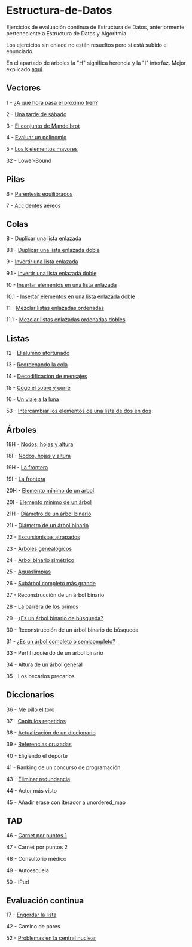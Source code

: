 # Estructura-de-Datos
Ejercicios de evaluación continua de Estructura de Datos, anteriormente perteneciente a Estructura de Datos y Algoritmia.

Los ejercicios sin enlace no están resueltos pero sí está subido el enunciado.

En el apartado de árboles la "H" significa herencia y la "I" interfaz. Mejor explicado [aquí](https://github.com/Dashito14/Estructura-de-Datos/blob/master/5.%20%C3%81rboles/Diferencia%20entre%20heredado%20e%20interfaz.txt).

## Vectores
1 - [¿A qué hora pasa el próximo tren?](https://github.com/Dashito14/Estructura-de-Datos/tree/master/1.%20Vectores/E01%20-%20A%20qu%C3%A9%20hora%20pasa%20el%20pr%C3%B3ximo%20tren/01%20-%20E01)

2 - [Una tarde de sábado](https://github.com/Dashito14/Estructura-de-Datos/tree/master/1.%20Vectores/E02%20-%20Una%20tarde%20de%20sabado/02%20-%20E02)

3 - [El conjunto de Mandelbrot](https://github.com/Dashito14/Estructura-de-Datos/tree/master/1.%20Vectores/E03%20-%20El%20conjunto%20de%20Mandelbrot/03%20-%20E03)

4 - [Evaluar un polinomio](https://github.com/Dashito14/Estructura-de-Datos/tree/master/1.%20Vectores/E04%20-%20Evaluar%20un%20polinomio/04%20-%20E04)

5 - [Los k elementos mayores](https://github.com/Dashito14/Estructura-de-Datos/tree/master/1.%20Vectores/E05%20-%20Los%20k%20elementos%20mayores/05%20-%20E05)

32 - Lower-Bound

## Pilas
6 - [Paréntesis equilibrados](https://github.com/Dashito14/Estructura-de-Datos/tree/master/2.%20Pilas/E06%20-%20Parentesis%20equilibrados/06%20-%20E06)

7 - [Accidentes aéreos](https://github.com/Dashito14/Estructura-de-Datos/tree/master/2.%20Pilas/E07%20-%20Accidentes%20aereos/07%20-%20E07)

## Colas

8 - [Duplicar una lista enlazada](https://github.com/Dashito14/Estructura-de-Datos/tree/master/3.%20Colas/E08%20-%20Duplicar%20cola%20enlazada/08%20-%20E08)

8.1 - [Duplicar una lista enlazada doble](https://github.com/Dashito14/Estructura-de-Datos/tree/master/3.%20Colas/E08.2%20-%20Duplicar%20cola%20doblemente%20enlazada/08-2-E08)

9 - [Invertir una lista enlazada](https://github.com/Dashito14/Estructura-de-Datos/tree/master/3.%20Colas/E09%20-%20Invertir%20una%20cola/09%20-%20E09)

9.1 - [Invertir una lista enlazada doble](https://github.com/Dashito14/Estructura-de-Datos/tree/master/3.%20Colas/E09.2%20-%20Invertir%20una%20cola%20doblemente%20enlazada/09-2-E09)

10 - [Insertar elementos en una lista enlazada](https://github.com/Dashito14/Estructura-de-Datos/tree/master/3.%20Colas/E10%20-%20Insertar%20elementos%20en%20una%20cola/10-E10)

10.1 - [Insertar elementos en una lista enlazada doble](https://github.com/Dashito14/Estructura-de-Datos/tree/master/3.%20Colas/E10.2%20-%20Insertar%20elementos%20en%20una%20cola%20doble)

11 - [Mezclar listas enlazadas ordenadas](https://github.com/Dashito14/Estructura-de-Datos/tree/master/3.%20Colas/E11%20-%20Mezclar%20colas%20enlazadas%20ordenadas/11%20-%20E11)

11.1 - [Mezclar listas enlazadas ordenadas dobles](https://github.com/Dashito14/Estructura-de-Datos/tree/master/3.%20Colas/E11.2%20-%20Mezclar%20colas%20doblemente%20enlazadas%20ordenadas/11%20-%20A11)

## Listas

12 - [El alumno afortunado](https://github.com/Dashito14/Estructura-de-Datos/tree/master/4.%20Listas/E12%20-%20El%20alumno%20afortunado/12%20-%20E12)

13 - [Reordenando la cola](https://github.com/Dashito14/Estructura-de-Datos/tree/master/4.%20Listas/E13%20-%20Reordenando%20la%20cola/13%20-%20E13)

14 - [Decodificación de mensajes](https://github.com/Dashito14/Estructura-de-Datos/tree/master/4.%20Listas/E14%20-%20Decodificaci%C3%B3n%20de%20mensajes/E14%20-%2014)

15 - [Coge el sobre y corre](https://github.com/Dashito14/Estructura-de-Datos/tree/master/4.%20Listas/E15%20-%20Coge%20el%20sobre%20y%20corre/E15%20-%2015)

16 - [Un viaje a la luna](https://github.com/Dashito14/Estructura-de-Datos/tree/master/4.%20Listas/E16%20-%20Un%20viaje%20a%20la%20luna/E16%20-%2016)

53 - [Intercambiar los elementos de una lista de dos en dos](https://github.com/Dashito14/Estructura-de-Datos/tree/master/4.%20Listas/E53%20-%20Intercambiar%20los%20elementos%20de%20una%20lista%20de%20dos%20en%20dos)

## Árboles

18H - [Nodos, hojas y altura](https://github.com/Dashito14/Estructura-de-Datos/tree/master/5.%20%C3%81rboles/Heredado/I18%20-%20Nodos%2C%20hojas%20y%20altura/18I%20-%2018)

18I - [Nodos, hojas y altura](https://github.com/Dashito14/Estructura-de-Datos/tree/master/5.%20%C3%81rboles/Interfaz/E18%20-%20Nodos%2C%20hojas%20y%20altura/E18)

19H - [La frontera](https://github.com/Dashito14/Estructura-de-Datos/tree/master/5.%20%C3%81rboles/Heredado/I19%20-%20La%20frontera/19I%20-%2019)

19I - [La frontera](https://github.com/Dashito14/Estructura-de-Datos/tree/master/5.%20%C3%81rboles/Interfaz/E19%20-%20La%20frontera/19%20-%20E19)

20H - [Elemento mínimo de un árbol](https://github.com/Dashito14/Estructura-de-Datos/tree/master/5.%20%C3%81rboles/Heredado/I20%20-%20Elemento%20m%C3%ADnimo%20de%20un%20%C3%A1rbol/I20)

20I - [Elemento mínimo de un árbol](https://github.com/Dashito14/Estructura-de-Datos/tree/master/5.%20%C3%81rboles/Interfaz/E20%20-%20Elemento%20m%C3%ADnimo%20de%20un%20%C3%A1rbol/E20%20-%20Minimo)

21H - [Diámetro de un árbol binario](https://github.com/Dashito14/Estructura-de-Datos/tree/master/5.%20%C3%81rboles/Heredado/I21%20-%20Di%C3%A1metro%20de%20un%20%C3%A1rbol%20binario/I21)

21I - [Diámetro de un árbol binario](https://github.com/Dashito14/Estructura-de-Datos/tree/master/5.%20%C3%81rboles/Interfaz/E21%20-%20Di%C3%A1metro%20de%20un%20%C3%A1rbol%20binario/21E)

22 - [Excursionistas atrapados](https://github.com/Dashito14/Estructura-de-Datos/tree/master/5.%20%C3%81rboles/Otros/E22%20-%20Excursionistas%20atrapados/22%20-%20E22)

23 - [Árboles genealógicos](https://github.com/Dashito14/Estructura-de-Datos/tree/master/5.%20%C3%81rboles/Otros/E23%20-%20%C3%81rboles%20geneal%C3%B3gicos/E23%20-%2023)

24 - [Árbol binario simétrico](https://github.com/Dashito14/Estructura-de-Datos/tree/master/5.%20%C3%81rboles/Otros/E24%20-%20%C3%81rbol%20binario%20sim%C3%A9trico/E24)

25 - [Aguaslimpias](https://github.com/Dashito14/Estructura-de-Datos/tree/master/5.%20%C3%81rboles/Otros/E25%20-%20Aguaslimpias/E25%20-%2025)

26 - [Subárbol completo más grande](https://github.com/Dashito14/Estructura-de-Datos/tree/master/5.%20%C3%81rboles/Otros/E26%20-%20Sub%C3%A1rbol%20completo%20m%C3%A1s%20grande/E26)

27 - Reconstrucción de un árbol binario

28 - [La barrera de los primos](https://github.com/Dashito14/Estructura-de-Datos/tree/master/5.%20%C3%81rboles/Otros/E28%20-%20La%20barrera%20de%20los%20primos/E28%20-%2028)

29 - [¿Es un árbol binario de búsqueda?](https://github.com/Dashito14/Estructura-de-Datos/tree/master/5.%20%C3%81rboles/Otros/E29%20-%20Es%20un%20%C3%A1rbol%20binario%20de%20b%C3%BAsqueda/E29sinFallos)

30 - Reconstrucción de un árbol binario de búsqueda

31 - [¿Es un árbol completo o semicompleto?](https://github.com/Dashito14/Estructura-de-Datos/tree/master/5.%20%C3%81rboles/Otros/E31%20-%20Es%20un%20%C3%A1rbol%20binario%20completo%20o%20semicompleto/E31%20sin%20errores)

33 - Perfil izquierdo de un árbol binario

34 - Altura de un árbol general

35 - Los becarios precarios

## Diccionarios

36 - [Me pilló el toro](https://github.com/Dashito14/Estructura-de-Datos/tree/master/6.%20Diccionarios/E36%20-%20Me%20pillo%20el%20toro/E36%20-%20Me%20pillo%20el%20toro)

37 - [Capítulos repetidos](https://github.com/Dashito14/Estructura-de-Datos/tree/master/6.%20Diccionarios/E37%20-%20Capitulos%20repetidos/E37%20-%20Capitulos%20repetidos)

38 - [Actualización de un diccionario](https://github.com/Dashito14/Estructura-de-Datos/tree/master/6.%20Diccionarios/E38%20-%20Actualizacion%20de%20un%20diccionario/E38)

39 - [Referencias cruzadas](https://github.com/Dashito14/Estructura-de-Datos/tree/master/6.%20Diccionarios/E39%20-%20Referencias%20cruzadas/E39)

40 - Eligiendo el deporte

41 - Ranking de un concurso de programación

43 - [Eliminar redundancia](https://github.com/Dashito14/Estructura-de-Datos/tree/master/6.%20Diccionarios/E43%20-%20Eliminar%20redundancia/E43)

44 - Actor más visto

45 - Añadir erase con iterador a unordered_map

## TAD

46 - [Carnet por puntos 1](https://github.com/Dashito14/Estructura-de-Datos/tree/master/7.%20TAD/E46%20-%20Carnet%20por%20puntos%201)

47 - Carnet por puntos 2

48 - Consultorio médico

49 - Autoescuela

50 - iPud

## Evaluación contínua

17 - [Engordar la lista](https://github.com/Dashito14/Estructura-de-Datos/tree/master/Evaluaci%C3%B3n%20Continua/E17%20-%20Engordar%20la%20lista%20(E.C.)/17-A17)

42 - Camino de pares

52 - [Problemas en la central nuclear](https://github.com/Dashito14/Estructura-de-Datos/tree/master/Evaluaci%C3%B3n%20Continua/E52%20-%20Problemas%20en%20la%20central%20nuclear)
